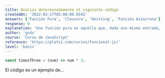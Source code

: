 ```yaml
---
title: Analiza determinadamente el siguiente código
createdAt: '2022-03-17T05:00:00.954Z'
answers: ['Función Pura', 'Clousure', 'Hoisting', 'Función Asincrona']
response: 0
explanation: 'Una función pura es aquella que, dada una misma entrada, siempre regresa el mismo valor de salida y no tiene otro efecto secundario observable.'
author: 'gndx'
course: 'Curso de JavaScript'
reference: 'https://platzi.com/cursos/funcional-js/'
level: 'basic'
---
```


```javascript
const timesThree = (num) => num * 3;
```

El código es un ejemplo de...

